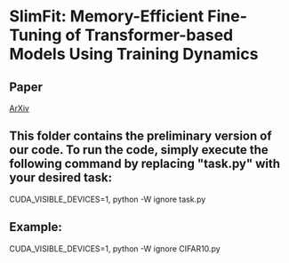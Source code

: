 # SlimFit: Memory-Efficient Fine-Tuning of Transformer-based Models Using Training Dynamics

## Paper
[ArXiv](https://arxiv.org/abs/2305.18513)


## This folder contains the preliminary version of our code. To run the code, simply execute the following command by replacing "task.py" with your desired task:
CUDA_VISIBLE_DEVICES=1, python -W ignore task.py

## Example:
CUDA_VISIBLE_DEVICES=1, python -W ignore CIFAR10.py
